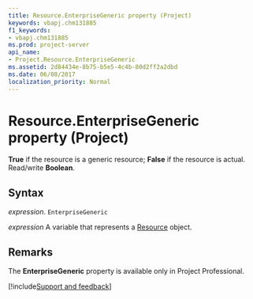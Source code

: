 ```yaml
---
title: Resource.EnterpriseGeneric property (Project)
keywords: vbapj.chm131885
f1_keywords:
- vbapj.chm131885
ms.prod: project-server
api_name:
- Project.Resource.EnterpriseGeneric
ms.assetid: 2d84434e-8b75-b5e5-4c4b-80d2ff2a2dbd
ms.date: 06/08/2017
localization_priority: Normal
---
```



# Resource.EnterpriseGeneric property (Project)

 **True** if the resource is a generic resource; **False** if the resource is actual. Read/write **Boolean**.


## Syntax

_expression_. `EnterpriseGeneric`

_expression_ A variable that represents a [Resource](./Project.Resource.md) object.


## Remarks

The  **EnterpriseGeneric** property is available only in Project Professional.

[!include[Support and feedback](~/includes/feedback-boilerplate.md)]